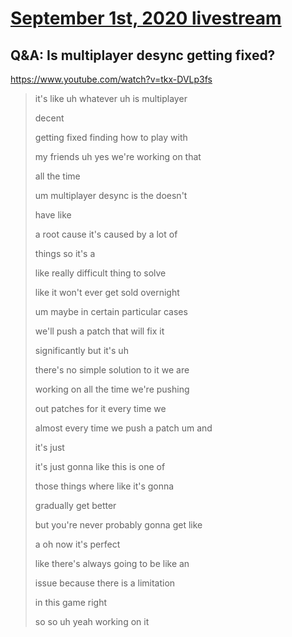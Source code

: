 # [September 1st, 2020 livestream](../2020-09-01.md)
## Q&A: Is multiplayer desync getting fixed?
https://www.youtube.com/watch?v=tkx-DVLp3fs
> it's like uh whatever uh is multiplayer
> 
> decent
> 
> getting fixed finding how to play with
> 
> my friends uh yes we're working on that
> 
> all the time
> 
> um multiplayer desync is the doesn't
> 
> have like
> 
> a root cause it's caused by a lot of
> 
> things so it's a
> 
> like really difficult thing to solve
> 
> like it won't ever get sold overnight
> 
> um maybe in certain particular cases
> 
> we'll push a patch that will fix it
> 
> significantly but it's uh
> 
> there's no simple solution to it we are
> 
> working on all the time we're pushing
> 
> out patches for it every time we
> 
> almost every time we push a patch um and
> 
> it's just
> 
> it's just gonna like this is one of
> 
> those things where like it's gonna
> 
> gradually get better
> 
> but you're never probably gonna get like
> 
> a oh now it's perfect
> 
> like there's always going to be like an
> 
> issue because there is a limitation
> 
> in this game right
> 
> so so uh yeah working on it
> 
